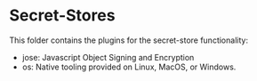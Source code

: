 # Secret-Stores

This folder contains the plugins for the secret-store functionality:

* jose: Javascript Object Signing and Encryption
* os: Native tooling provided on Linux, MacOS, or Windows.
